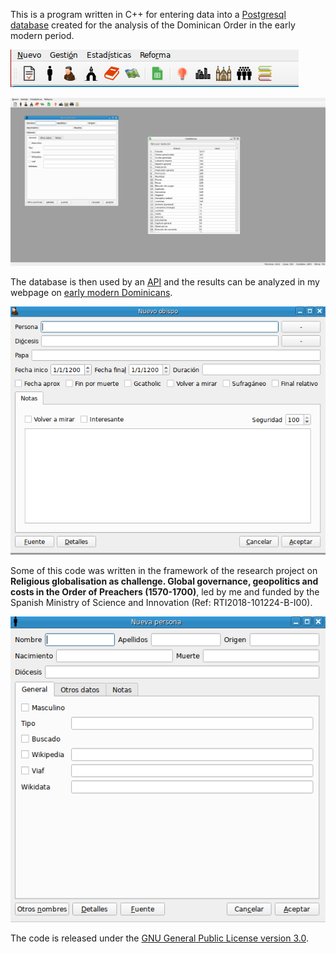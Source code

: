 This is a program written in C++ for entering data into a [Postgresql
database](https://github.com/rogorido/dominicansdb) created for the
analysis of the Dominican Order in the early modern period.

![Dominicans-menu](docs/images/menu.png)

![Dominicans](docs/images/dominicans.png)

The database is then used by an
[API](https://github.com/rogorido/apidominicans) and the results can be
analyzed in my webpage on [early modern
Dominicans](https://dominicans.georeligion.org).

![Newbishop](docs/images/newbishop.png)

Some of this code was written in the framework of the research project
on **Religious globalisation as challenge. Global governance,
geopolitics and costs in the Order of Preachers (1570-1700)**, led by me
and funded by the Spanish Ministry of Science and Innovation (Ref:
RTI2018-101224-B-I00).

![Newperson](docs/images/newperson.png)

The code is released under the [GNU General Public License version
3.0](https://www.gnu.org/licenses/gpl-3.0.html). 

